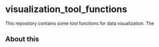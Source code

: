 # visualization_tool_functions
This repository contains some tool functions for data visualization.
The 
## About this